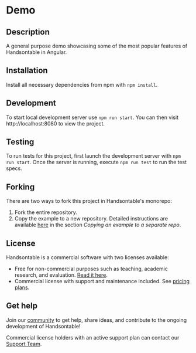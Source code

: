 # Demo

## Description

A general purpose demo showcasing some of the most popular features of Handsontable in Angular.

## Installation

Install all necessary dependencies from npm with `npm install`.

## Development

To start local development server use `npm run start`. You can then visit http://localhost:8080 to view the project.

## Testing

To run tests for this project, first launch the development server with `npm run start`. Once the server is running, execute `npm run test` to run the test specs.

## Forking

There are two ways to fork this project in Handsontable's monorepo:

1. Fork the entire repository.
2. Copy the example to a new repository. Detailed instructions are available [here](../../../../README.md#copying-an-example-to-a-separate-repo) in the section _Copying an example to a separate repo_.

## License

Handsontable is a commercial software with two licenses available:

- Free for non-commercial purposes such as teaching, academic research, and evaluation. [Read it here](https://github.com/handsontable/handsontable/blob/master/handsontable-non-commercial-license.pdf).
- Commercial license with support and maintenance included. See [pricing plans](https://handsontable.com/pricing).

## Get help

Join our [community](https://github.com/handsontable/handsontable/discussions) to get help, share ideas, and contribute to the ongoing development of Handsontable!

Commercial license holders with an active support plan can contact our [Support Team](https://handsontable.com/contact?category=technical_support).
